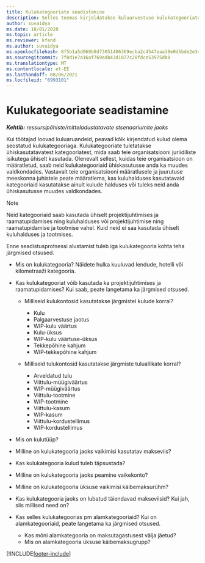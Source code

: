 ```yaml
---
title: Kulukategooriate seadistamine
description: Selles teemas kirjeldatakse kuluarvestuse kulukategooriate ja kuluaruannete ühiskasutuses olevate kategooriate seadistamist.
author: suvaidya
ms.date: 10/01/2020
ms.topic: article
ms.reviewer: kfend
ms.author: suvaidya
ms.openlocfilehash: 8f5b1a5d069b8d73051406369ecba2c4547eaa38e0d5bde2e34f52c5b7b724bd
ms.sourcegitcommit: 7f8d1e7a16af769adb43d1877c28fdce53975db8
ms.translationtype: MT
ms.contentlocale: et-EE
ms.lasthandoff: 08/06/2021
ms.locfileid: "6993101"
---
```

# <a name="set-up-expense-categories"></a>Kulukategooriate seadistamine

_**Kehtib:** ressursipõhiste/mitteladustatavate stsenaariumite jaoks_

Kui töötajad loovad kuluaruandeid, peavad kõik kirjendatud kulud olema seostatud kulukategooriaga. Kulukategooriate tuletatakse ühiskasutatavatest kategooriatest, mida saab teie organisatsiooni juriidiliste isikutega ühiselt kasutada. Olenevalt sellest, kuidas teie organisatsioon on määratletud, saab neid kulukategooriaid ühiskasutusse anda ka muudes valdkondades. Vastavalt teie organisatsiooni määratlusele ja juurutuse meeskonna juhistele peate määratlema, kas kuluhalduses kasutatavaid kategooriaid kasutatakse ainult kulude halduses või tuleks neid anda ühiskasutusse muudes valdkondades.

> [!NOTE]
> Neid kategooriaid saab kasutada ühiselt projektijuhtimises ja raamatupidamises ning kuluhalduses või projektijuhtimise ning raamatupidamise ja tootmise vahel. Kuid neid ei saa kasutada ühiselt kuluhalduses ja tootmises.

Enne seadistusprotsessi alustamist tuleb iga kulukategooria kohta teha järgmised otsused.

- Mis on kulukategooria? Näidete hulka kuuluvad lendude, hotelli või kilometraaži kategooria.
- Kas kulukategooriat võib kasutada ka projektijuhtimises ja raamatupidamises? Kui saab, peate langetama ka järgmised otsused.

    - Milliseid kulukontosid kasutatakse järgmistel kulude korral?

        - Kulu
        - Palgaarvestuse jaotus
        - WIP-kulu väärtus
        - Kulu-üksus
        - WIP-kulu väärtuse-üksus
        - Tekkepõhine kahjum
        - WIP-tekkepõhine kahjum

    - Milliseid tulukontosid kasutatakse järgmiste tuluallikate korral?

        - Arveldatud tulu
        - Viittulu-müügiväärtus
        - WIP-müügiväärtus
        - Viittulu-tootmine
        - WIP-tootmine
        - Viittulu-kasum
        - WIP-kasum
        - Viittulu-kordustellimus
        - WIP-kordustellimus

- Mis on kulutüüp?
- Milline on kulukategooria jaoks vaikimisi kasutatav makseviis?
- Kas kulukategooria kulud tuleb täpsustada?
- Milline on kulukategooria jaoks peamine vaikekonto?
- Milline on kulukategooria üksuse vaikimisi käibemaksurühm?
- Kas kulukategooria jaoks on lubatud täiendavad makseviisid? Kui jah, siis millised need on?
- Kas selles kulukategoorias pm alamkategooriaid? Kui on alamkategooriaid, peate langetama ka järgmised otsused.

    - Kas mõni alamkategooria on maksutagastusest välja jäetud?
    - Mis on alamkategooria üksuse käibemaksugrupp?


[!INCLUDE[footer-include](../includes/footer-banner.md)]
